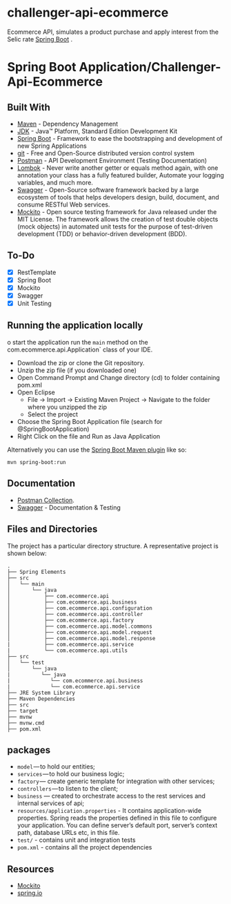 # challenger-api-ecommerce

Ecommerce API, simulates a product purchase and apply interest from the Selic rate
[Spring Boot](http://projects.spring.io/spring-boot/) .

# Spring Boot Application/Challenger-Api-Ecommerce

## Built With

* [Maven](https://maven.apache.org/) - Dependency Management
* [JDK](http://www.oracle.com/technetwork/java/javase/downloads/jdk8-downloads-2133151.html) - Java™ Platform, Standard Edition Development Kit 
* [Spring Boot](https://spring.io/projects/spring-boot) - Framework to ease the bootstrapping and development of new Spring Applications
* [git](https://git-scm.com/) - Free and Open-Source distributed version control system 
* [Postman](https://www.getpostman.com/) - API Development Environment (Testing Documentation)
* [Lombok](https://projectlombok.org/) - Never write another getter or equals method again, with one annotation your class has a fully featured builder, Automate your logging variables, and much more.
* [Swagger](https://swagger.io/) - Open-Source software framework backed by a large ecosystem of tools that helps developers design, build, document, and consume RESTful Web services.
* [Mockito](https://site.mockito.org/) - Open source testing framework for Java released under the MIT License. The framework allows the creation of test double objects (mock objects) in automated unit tests for the purpose of test-driven development (TDD) or behavior-driven development (BDD).

## To-Do

- [x] RestTemplate
- [x] Spring Boot
- [x] Mockito
- [x] Swagger
- [x] Unit Testing

## Running the application locally

o start the application run the `main` method on the com.ecommerce.api.Application` class of your IDE.

- Download the zip or clone the Git repository.
- Unzip the zip file (if you downloaded one)
- Open Command Prompt and Change directory (cd) to folder containing pom.xml
- Open Eclipse 
   - File -> Import -> Existing Maven Project -> Navigate to the folder where you unzipped the zip
   - Select the project
- Choose the Spring Boot Application file (search for @SpringBootApplication)
- Right Click on the file and Run as Java Application

Alternatively you can use the [Spring Boot Maven plugin](https://docs.spring.io/spring-boot/docs/current/reference/html/build-tool-plugins-maven-plugin.html) like so:

```shell
mvn spring-boot:run
```

## Documentation

* [Postman Collection](https://www.getpostman.com/collections/fa4539e0b163420beea8).
* [Swagger](http://localhost:8080/swagger-ui.html) - Documentation & Testing

## Files and Directories

The project has a particular directory structure. A representative project is shown below:

```
.
├── Spring Elements
├── src
│   └── main
│       └── java
│           ├── com.ecommerce.api
│           ├── com.ecommerce.api.business
│           ├── com.ecommerce.api.configuration
│           ├── com.ecommerce.api.controller
│           ├── com.ecommerce.api.factory
│           ├── com.ecommerce.api.model.commons
│           ├── com.ecommerce.api.model.request
│           ├── com.ecommerce.api.model.response
|           ├── com.ecommerce.api.service   
|           └── com.ecommerce.api.utils
├── src
│   └── test
│       └── java
|          └── java
|             └── com.ecommerce.api.business
|             └── com.ecommerce.api.service
├── JRE System Library
├── Maven Dependencies
├── src
├── target
├── mvnw
├── mvnw.cmd
├── pom.xml
```

## packages

- `model` — to hold our entities;
- `services` — to hold our business logic;
- `factory` — create generic template for integration with other services;
- `controllers` — to listen to the client;
- `business` — created to orchestrate access to the rest services and internal services of api;
- `resources/application.properties` - It contains application-wide properties. Spring reads the properties defined in this file to configure your application. You can define server’s default port, server’s context path, database URLs etc, in this file.
- `test/` - contains unit and integration tests
- `pom.xml` - contains all the project dependencies
 
  
## Resources
* [Mockito](https://site.mockito.org/)
* [spring.io](https://spring.io/projects/spring-boot)
